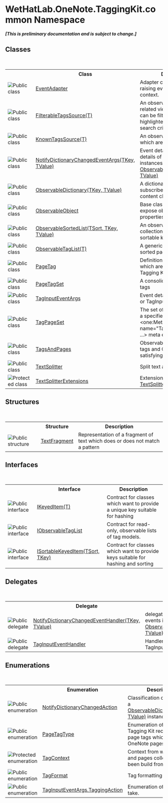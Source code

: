 # WetHatLab.OneNote.TaggingKit.common Namespace
 _**\[This is preliminary documentation and is subject to change.\]**_

## Classes
&nbsp;<table><tr><th></th><th>Class</th><th>Description</th></tr><tr><td>![Public class](media/pubclass.gif "Public class")</td><td><a href="9290f7ea-7087-0221-2c13-92bdb96d67fa.md">EventAdapter</a></td><td>
Adapter class to facilitate raising events in a given tread context.</td></tr><tr><td>![Public class](media/pubclass.gif "Public class")</td><td><a href="28893a73-9a5f-2c27-973b-3132ca8cebcc.md">FilterableTagsSource(T)</a></td><td>
An observable list of tag related view models which can be filtered and highlighted by applying search criteria.</td></tr><tr><td>![Public class](media/pubclass.gif "Public class")</td><td><a href="7c678dfb-4ca2-101b-c95b-887a6d49afd4.md">KnownTagsSource(T)</a></td><td>
An observable list of tags which are already known.</td></tr><tr><td>![Public class](media/pubclass.gif "Public class")</td><td><a href="8bfea2ae-9efd-f4c8-25b5-dc5bd7a2a92a.md">NotifyDictionaryChangedEventArgs(TKey, TValue)</a></td><td>
Event details describing to details of a changes to instances of <a href="b95e4b9e-1bee-ddc0-1db7-61a35069e23a.md">ObservableDictionary(TKey, TValue)</a></td></tr><tr><td>![Public class](media/pubclass.gif "Public class")</td><td><a href="b95e4b9e-1bee-ddc0-1db7-61a35069e23a.md">ObservableDictionary(TKey, TValue)</a></td><td>
A dictionary which notifies subscribed listeners about content changes.</td></tr><tr><td>![Public class](media/pubclass.gif "Public class")</td><td><a href="11d6cbca-a6ed-ac3c-8cdb-a81177e6f4fd.md">ObservableObject</a></td><td>
Base class for objects which expose observable properties.</td></tr><tr><td>![Public class](media/pubclass.gif "Public class")</td><td><a href="89870249-f56d-ac32-0b8d-d26e5712ecac.md">ObservableSortedList(TSort, TKey, TValue)</a></td><td>
An observable, sorted collection of items having sortable keys.</td></tr><tr><td>![Public class](media/pubclass.gif "Public class")</td><td><a href="059ed89c-302a-e9b3-5d21-aac50b75032b.md">ObservableTagList(T)</a></td><td>
A generic observable list of sorted page tag models.</td></tr><tr><td>![Public class](media/pubclass.gif "Public class")</td><td><a href="81c6e496-d51e-9c76-3ed6-ab5e11c9381c.md">PageTag</a></td><td>
Definition of page level tags which are recognized by the Tagging Kit.</td></tr><tr><td>![Public class](media/pubclass.gif "Public class")</td><td><a href="554491c7-28c3-9873-8c41-84e47e982ada.md">PageTagSet</a></td><td>
A consolidated set of page tags</td></tr><tr><td>![Public class](media/pubclass.gif "Public class")</td><td><a href="4051f65e-9ee9-3336-b314-349b990ed8df.md">TagInputEventArgs</a></td><td>
Event details for a `TagInput or TagInput /> event.</td></tr><tr><td>![Public class](media/pubclass.gif "Public class")</td><td><a href="8abe04f4-0682-74c0-5557-fa48d6eff35f.md">TagPageSet</a></td><td>
The set of pages which have a specified tag in their <one:Meta name="TaggingKit.PageTags" ...> meta element.</td></tr><tr><td>![Public class](media/pubclass.gif "Public class")</td><td><a href="55690233-0343-b962-e73d-0385d0bc7865.md">TagsAndPages</a></td><td>
Observable collections of tags and OneNote pages satisfying a search criterion.</td></tr><tr><td>![Public class](media/pubclass.gif "Public class")</td><td><a href="5c86e52d-3022-b69b-22dd-5f5b010b0710.md">TextSplitter</a></td><td>
Split text at pattern matches.</td></tr><tr><td>![Protected class](media/protclass.gif "Protected class")</td><td><a href="d0dae531-f1bb-9717-feea-1a4da575b47e.md">TextSplitterExtensions</a></td><td>
Extension methods for the <a href="5c86e52d-3022-b69b-22dd-5f5b010b0710.md">TextSplitter</a> class.</td></tr></table>

## Structures
&nbsp;<table><tr><th></th><th>Structure</th><th>Description</th></tr><tr><td>![Public structure](media/pubstructure.gif "Public structure")</td><td><a href="f320e495-7b74-f8c1-98f7-e408d87aac42.md">TextFragment</a></td><td>
Representation of a fragment of text which does or does not match a pattern</td></tr></table>

## Interfaces
&nbsp;<table><tr><th></th><th>Interface</th><th>Description</th></tr><tr><td>![Public interface](media/pubinterface.gif "Public interface")</td><td><a href="590347fa-5d6e-913f-a16d-4eba80b68cd8.md">IKeyedItem(T)</a></td><td>
Contract for classes which want to provide a unique key suitable for hashing</td></tr><tr><td>![Public interface](media/pubinterface.gif "Public interface")</td><td><a href="fb487ff1-fbf8-ea29-6366-951b7aae835b.md">IObservableTagList</a></td><td>
Contract for read-only, observable lists of tag models.</td></tr><tr><td>![Public interface](media/pubinterface.gif "Public interface")</td><td><a href="abc8440c-8348-edc3-9675-675356bab9f8.md">ISortableKeyedItem(TSort, TKey)</a></td><td>
Contract for classes which want to provide keys suitable for hashing and sorting</td></tr></table>

## Delegates
&nbsp;<table><tr><th></th><th>Delegate</th><th>Description</th></tr><tr><td>![Public delegate](media/pubdelegate.gif "Public delegate")</td><td><a href="9941c0c6-af29-c48b-3426-49477dd4008e.md">NotifyDictionaryChangedEventHandler(TKey, TValue)</a></td><td>
delegate to handle change events in instances of <a href="b95e4b9e-1bee-ddc0-1db7-61a35069e23a.md">ObservableDictionary(TKey, TValue)</a></td></tr><tr><td>![Public delegate](media/pubdelegate.gif "Public delegate")</td><td><a href="45033d25-e849-3276-6085-c2589af4d21e.md">TagInputEventHandler</a></td><td>
Handler for the TagInput or TagInput event.</td></tr></table>

## Enumerations
&nbsp;<table><tr><th></th><th>Enumeration</th><th>Description</th></tr><tr><td>![Public enumeration](media/pubenumeration.gif "Public enumeration")</td><td><a href="2dae77bf-03d6-02df-4c8e-e1e5ea46a86a.md">NotifyDictionaryChangedAction</a></td><td>
Classification of changes to a <a href="b95e4b9e-1bee-ddc0-1db7-61a35069e23a.md">ObservableDictionary(TKey, TValue)</a> instance.</td></tr><tr><td>![Public enumeration](media/pubenumeration.gif "Public enumeration")</td><td><a href="efb2c52e-2b5a-44ce-e409-213afc35966b.md">PageTagType</a></td><td>
Enumeration of types of Tagging Kit recognized page tags which appear on OneNote pages.</td></tr><tr><td>![Protected enumeration](media/protenumeration.gif "Protected enumeration")</td><td><a href="61737e5c-ac44-232d-ed61-b6496c556be6.md">TagContext</a></td><td>
Context from which a tags and pages collection has been build from.</td></tr><tr><td>![Public enumeration](media/pubenumeration.gif "Public enumeration")</td><td><a href="ed0ea409-6792-79fa-783f-d7f38c3207b6.md">TagFormat</a></td><td>
Tag formatting options.</td></tr><tr><td>![Public enumeration](media/pubenumeration.gif "Public enumeration")</td><td><a href="52c17765-b0d1-db05-6f80-c9425567ba34.md">TagInputEventArgs.TaggingAction</a></td><td>
Enumeration of actions to take.</td></tr></table>&nbsp;
